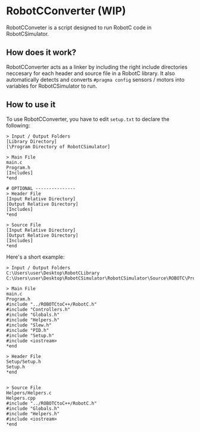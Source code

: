 # RobotCConverter (WIP)
RobotCConveter is a script designed to run RobotC code in RobotCSimulator.

## How does it work?
RobotCConverter acts as a linker by including the right include directories neccesary for each header and source file in a RobotC library. It also automatically detects and converts `#pragma config` sensors / motors into variables for RobotCSimulator to run.

## How to use it
To use RobotCConverter, you have to edit `setup.txt` to declare the following:


    > Input / Output Folders
    [Library Directory]
    [\Program Directory of RobotCSimulator]

    > Main File
    main.c
    Program.h
    [Includes]
    *end
    
    # OPTIONAL ---------------
    > Header File
    [Input Relative Directory]
    [Output Relative Directory]
    [Includes]
    *end

    > Source File
    [Input Relative Directory]
    [Output Relative Directory]
    [Includes]
    *end

Here's a short example:

    > Input / Output Folders
    C:\Users\user\Desktop\RobotCLibrary
    C:\Users\user\Desktop\RobotCSimulator\RobotCSimulator\Source\ROBOTC\Program

    > Main File
    main.c
    Program.h
    #include "../ROBOTCtoC++/RobotC.h"
    #include "Controllers.h"
    #include "Globals.h"
    #include "Helpers.h"
    #include "Slew.h"
    #include "PID.h"
    #include "Setup.h"
    #include <iostream>
    *end

    > Header File
    Setup/Setup.h
    Setup.h
    *end


    > Source File
    Helpers/Helpers.c
    Helpers.cpp
    #include "../ROBOTCtoC++/RobotC.h"
    #include "Globals.h"
    #include "Helpers.h"
    #include <iostream>
    *end
